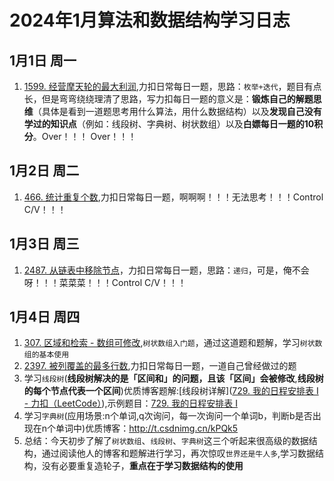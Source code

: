 # 2024年1月算法和数据结构学习日志

## 1月1日 周一

1. [1599. 经营摩天轮的最大利润](https://leetcode.cn/problems/maximum-profit-of-operating-a-centennial-wheel/),力扣日常每日一题，思路：`枚举+迭代`，题目有点长，但是弯弯绕绕理清了思路，写力扣每日一题的意义是：**锻炼自己的解题思维**（具体是看到一道题思考用什么算法，用什么数据结构）以及**发现自己没有学过的知识点**（例如：线段树、字典树、树状数组）以及**白嫖每日一题的10积分**。Over！！！ Over！！！

## 1月2日 周二

1. [466. 统计重复个数](https://leetcode.cn/problems/count-the-repetitions/),力扣日常每日一题，啊啊啊！！！无法思考！！！Control C/V！！！

## 1月3日 周三

1. [2487. 从链表中移除节点](https://leetcode.cn/problems/remove-nodes-from-linked-list/)，力扣日常每日一题，思路：`递归`，可是，俺不会呀！！！菜菜菜！！！Control C/V！！！

## 1月4日 周四

1. [307. 区域和检索 - 数组可修改](https://leetcode.cn/problems/range-sum-query-mutable/),`树状数组入门题`，通过这道题和题解，学习`树状数组的基本使用`
2. [2397. 被列覆盖的最多行数](https://leetcode.cn/problems/maximum-rows-covered-by-columns/),力扣日常每日一题，一道自己曾经做过的题
3. 学习`线段树`(**线段树解决的是「区间和」的问题，且该「区间」会被修改**,**线段树的每个节点代表一个区间**)优质博客题解:[线段树详解]([729. 我的日程安排表 I - 力扣（LeetCode）](https://leetcode.cn/problems/my-calendar-i/solutions/1646079/by-lfool-xvpv/)),示例题目：[729. 我的日程安排表 I](https://leetcode.cn/problems/my-calendar-i/)
4. 学习`字典树`(应用场景:n个单词,q次询问，每一次询问一个单词b，判断b是否出现在n个单词中)优质博客：http://t.csdnimg.cn/kPQk5
5. 总结：今天初步了解了`树状数组`、`线段树`、`字典树`这三个听起来很高级的数据结构，通过阅读他人的博客和题解进行学习，再次惊叹`世界还是牛人多`,学习数据结构，没有必要重复造轮子，**重点在于学习数据结构的使用**

